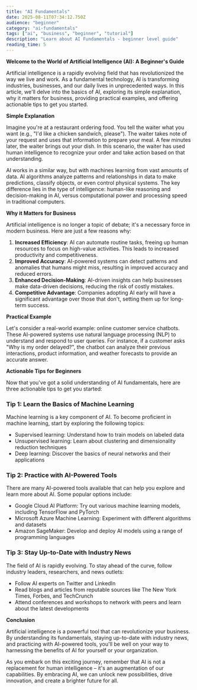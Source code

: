 ```yaml
---
title: "AI Fundamentals"
date: 2025-08-11T07:34:12.750Z
audience: "beginner"
category: "ai-fundamentals"
tags: ["ai", "business", "beginner", "tutorial"]
description: "Learn about AI Fundamentals - beginner level guide"
reading_time: 5
---
```


**Welcome to the World of Artificial Intelligence (AI): A Beginner's Guide**

Artificial intelligence is a rapidly evolving field that has revolutionized the way we live and work. As a fundamental technology, AI is transforming industries, businesses, and our daily lives in unprecedented ways. In this article, we'll delve into the basics of AI, exploring its simple explanation, why it matters for business, providing practical examples, and offering actionable tips to get you started.

**Simple Explanation**

Imagine you're at a restaurant ordering food. You tell the waiter what you want (e.g., "I'd like a chicken sandwich, please"). The waiter takes note of your request and uses that information to prepare your meal. A few minutes later, the waiter brings out your dish. In this scenario, the waiter has used human intelligence to recognize your order and take action based on that understanding.

AI works in a similar way, but with machines learning from vast amounts of data. AI algorithms analyze patterns and relationships in data to make predictions, classify objects, or even control physical systems. The key difference lies in the type of intelligence: human-like reasoning and decision-making in AI, versus computational power and processing speed in traditional computers.

**Why it Matters for Business**

Artificial intelligence is no longer a topic of debate; it's a necessary force in modern business. Here are just a few reasons why:

1. **Increased Efficiency**: AI can automate routine tasks, freeing up human resources to focus on high-value activities. This leads to increased productivity and competitiveness.
2. **Improved Accuracy**: AI-powered systems can detect patterns and anomalies that humans might miss, resulting in improved accuracy and reduced errors.
3. **Enhanced Decision-Making**: AI-driven insights can help businesses make data-driven decisions, reducing the risk of costly mistakes.
4. **Competitive Advantage**: Companies adopting AI early will have a significant advantage over those that don't, setting them up for long-term success.

**Practical Example**

Let's consider a real-world example: online customer service chatbots. These AI-powered systems use natural language processing (NLP) to understand and respond to user queries. For instance, if a customer asks "Why is my order delayed?", the chatbot can analyze their previous interactions, product information, and weather forecasts to provide an accurate answer.

**Actionable Tips for Beginners**

Now that you've got a solid understanding of AI fundamentals, here are three actionable tips to get you started:

### Tip 1: **Learn the Basics of Machine Learning**

Machine learning is a key component of AI. To become proficient in machine learning, start by exploring the following topics:

* Supervised learning: Understand how to train models on labeled data
* Unsupervised learning: Learn about clustering and dimensionality reduction techniques
* Deep learning: Discover the basics of neural networks and their applications

### Tip 2: **Practice with AI-Powered Tools**

There are many AI-powered tools available that can help you explore and learn more about AI. Some popular options include:

* Google Cloud AI Platform: Try out various machine learning models, including TensorFlow and PyTorch
* Microsoft Azure Machine Learning: Experiment with different algorithms and datasets
* Amazon SageMaker: Develop and deploy AI models using a range of programming languages

### Tip 3: **Stay Up-to-Date with Industry News**

The field of AI is rapidly evolving. To stay ahead of the curve, follow industry leaders, researchers, and news outlets:

* Follow AI experts on Twitter and LinkedIn
* Read blogs and articles from reputable sources like The New York Times, Forbes, and TechCrunch
* Attend conferences and workshops to network with peers and learn about the latest developments

**Conclusion**

Artificial intelligence is a powerful tool that can revolutionize your business. By understanding its fundamentals, staying up-to-date with industry news, and practicing with AI-powered tools, you'll be well on your way to harnessing the benefits of AI for yourself or your organization.

As you embark on this exciting journey, remember that AI is not a replacement for human intelligence – it's an augmentation of our capabilities. By embracing AI, we can unlock new possibilities, drive innovation, and create a brighter future for all.
